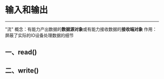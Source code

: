 # 输入和输出
----
"流"
    概念：有能力产出数据的**数据源对象**或有能力接收数据的**接收端对象**
    作用：屏蔽了实际的IO设备处理数据的细节
## 一、read()

## 二、write()